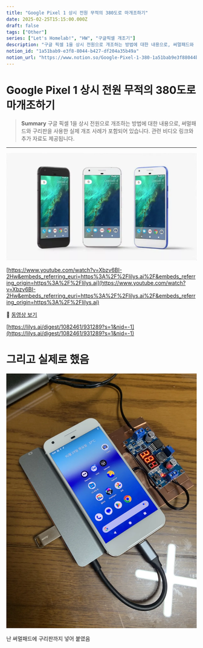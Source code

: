 ```yaml
---
title: "Google Pixel 1 상시 전원 무적의 380도로 마개조하기"
date: 2025-02-25T15:15:00.000Z
draft: false
tags: ["Other"]
series: ["Let's Homelab!", "HW", "구글픽셀 개조기"]
description: "구글 픽셀 1을 상시 전원으로 개조하는 방법에 대한 내용으로, 써멀패드와 구리판을 사용한 실제 개조 사례가 포함되어 있습니다. 관련 비디오 링크와 추가 자료도 제공됩니다."
notion_id: "1a51bab9-e3f8-8044-b427-df204a35b49a"
notion_url: "https://www.notion.so/Google-Pixel-1-380-1a51bab9e3f88044b427df204a35b49a"
---
```


# Google Pixel 1 상시 전원 무적의 380도로 마개조하기

> **Summary**
> 구글 픽셀 1을 상시 전원으로 개조하는 방법에 대한 내용으로, 써멀패드와 구리판을 사용한 실제 개조 사례가 포함되어 있습니다. 관련 비디오 링크와 추가 자료도 제공됩니다.

---

![Image](image_0abf516b22f7.webp)

[https://www.youtube.com/watch?v=Xbzv6BI-2Hw&embeds_referring_euri=https%3A%2F%2Flilys.ai%2F&embeds_referring_origin=https%3A%2F%2Flilys.ai](https://www.youtube.com/watch?v=Xbzv6BI-2Hw&embeds_referring_euri=https%3A%2F%2Flilys.ai%2F&embeds_referring_origin=https%3A%2F%2Flilys.ai)

🎥 [동영상 보기](https://www.youtube.com/watch?v=Xbzv6BI-2Hw&embeds_referring_euri=https%3A%2F%2Flilys.ai%2F&embeds_referring_origin=https%3A%2F%2Flilys.ai)

[https://lilys.ai/digest/1082461/931289?s=1&nid=-1](https://lilys.ai/digest/1082461/931289?s=1&nid=-1)

# 그리고 실제로 했음

![Image](image_4ae3a58110e8.png)

난 써멀패드에 구리판까지 넣어 붙였음


